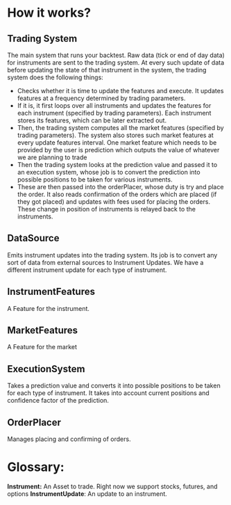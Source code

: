 # **How it works?** #

## Trading System ##
The main system that runs your backtest. Raw data (tick or end of day data) for instruments are sent to the trading system. At every such update of data before updating the state of that instrument in the system, the trading system does the following things:
* Checks whether it is time to update the features and execute. It updates features at a frequency determined by trading parameters.  
* If it is, it first loops over all instruments and updates the features for each instrument (specified by trading parameters). Each instrument stores its features, which can be later extracted out.  
* Then, the trading system computes all the market features (specified by trading parameters). 
The system also stores such market features at every update features interval. 
One market feature which needs to be provided by the user is prediction which outputs the value of whatever we are planning to trade  
* Then the trading system looks at the prediction value and passed it to an execution system, 
whose job is to convert the prediction into possible positions to be taken for various instruments.  
* These are then passed into the orderPlacer, whose duty is try and place the order. 
It also reads confirmation of the orders which are placed (if they got placed) and updates with fees used for placing the orders. 
These change in position of instruments is relayed back to the instruments.  

## DataSource ##
Emits instrument updates into the trading system. Its job is to convert any sort of data from external sources to Instrument Updates. We have a different instrument update for each type of instrument.

## InstrumentFeatures ##
A Feature for the instrument. 

## MarketFeatures ##
A Feature for the market

## ExecutionSystem ##
Takes a prediction value and converts it into possible positions to be taken for each type of instrument. It takes into account current positions and confidence factor of the prediction.

## OrderPlacer ##
Manages placing and confirming of orders.

# **Glossary:** #

**Instrument:** An Asset to trade. Right now we support stocks, futures, and options
**InstrumentUpdate**: An update to an instrument.